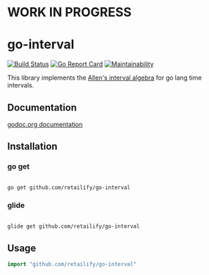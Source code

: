 # WORK IN PROGRESS

# go-interval

[![Build Status](https://travis-ci.org/retailify/go-time-interval.svg?branch=master)](https://travis-ci.org/retailify/go-time-interval) [![Go Report Card](https://goreportcard.com/badge/github.com/retailify/go-interval)](https://goreportcard.com/report/github.com/retailify/go-interval) [![Maintainability](https://api.codeclimate.com/v1/badges/19b3641a71295105f000/maintainability)](https://codeclimate.com/github/retailify/go-interval/maintainability)


This library implements the [Allen's interval algebra](http://www.ics.uci.edu/~alspaugh/cls/shr/allen.html) for
go lang time intervals.

## Documentation

[godoc.org documentation](https://godoc.org/github.com/retailify/go-interval)

## Installation

### go get

``` bash

go get github.com/retailify/go-interval
```

### glide

``` bash

glide get github.com/retailify/go-interval
```


## Usage

``` go
import "github.com/retailify/go-interval"
```

